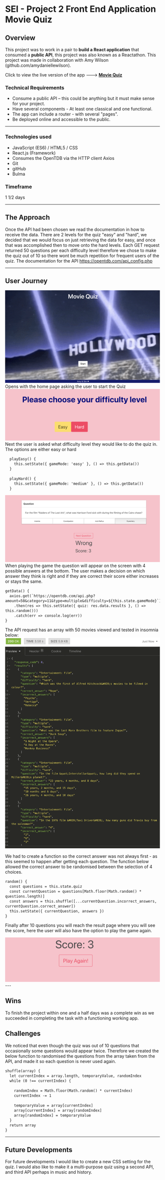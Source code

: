 # SEI - Project 2 Front End Application Movie Quiz
## Overview

This project was to work in a pair to **build a React application** that consumed a **public API**, this project was also known as a Reactathon. This project was made in collaboration with Amy Wilson (github.com/amydaniellewilson).

Click to view the live version of the app --->
**[Movie Quiz](https://moviequiz.herokuapp.com/)**

### Technical Requirements

* Consume a public API – this could be anything but it must make sense for your project.
* Have several components - At least one classical and one functional.
* The app can include a router - with several "pages".
* Be deployed online and accessible to the public.


---

### Technologies used

* JavaScript (ES6) / HTML5 / CSS
* React.js (Framework)
* Consumes the OpenTDB via the HTTP client Axios
* Git
* gitHub
* Bulma


### Timeframe

1 1/2 days

---

## The Approach

Once the API had been chosen we read the documentation in how to receive the data. There are 2 levels for the quiz "easy" and "hard", we decided that we would focus on just retrieving the data for easy, and once that was accomplished then to move onto the hard levels. Each GET request returned 50 questions per each difficulty level therefore we chose to make the quiz out of 10 so there wont be much repetition for frequent users of the quiz. The documentation for the API https://opentdb.com/api_config.php

---

## User Journey

<img src="src/assets/screenshot1.png" />
Opens with the home page asking the user to start the Quiz

<img src="src/assets/shot2.png" />
Next the user is asked what difficulty level they would like to do the quiz in. The options are either easy or hard

```
  playEasy() {
    this.setState({ gameMode: 'easy' }, () => this.getData())
  }

  playHard() {
    this.setState({ gameMode: 'medium' }, () => this.getData())
  }
  ```

<img src="src/assets/shot3.png" />
When playing the game the question will appear on the screen with 4 possible answers at the bottom. The user makes a decision on which answer they think is right and if they are correct their score either increases or stays the same.

```
getData() {
  axios.get(`https://opentdb.com/api.php?amount=50&category=11&type=multiple&difficulty=${this.state.gameMode}`)
    .then(res => this.setState({ quiz: res.data.results }, () => this.random()))
    .catch(err => console.log(err))
}
```
The API request has an array with 50 movies viewed and tested in insomnia below:
<img src="src/assets/shot5.png" />

We had to create a function so the correct answer was not always first - as this seemed to happen after getting each question. The function below allowed the correct answer to be randomised between the selection of 4 choices.

```
random() {
  const questions = this.state.quiz
  const currentQuestion = questions[Math.floor(Math.random() * questions.length)]
  const answers = this.shuffle([...currentQuestion.incorrect_answers, currentQuestion.correct_answer])
  this.setState({ currentQuestion, answers })
}
```

Finally after 10 questions you will reach the result page where you will see the score, here the user will also have the option to play the game again.

<img src="src/assets/shot4.png" />
---

## Wins
To finish the project within one and a half days was a complete win as we succeeded in completing the task with a functioning working app.

## Challenges

We noticed that even though the quiz was out of 10 questions that occasionally some questions would appear twice. Therefore we created the below function to randomised the questions from the array taken from the API, and made it so each question is never used again.

```
shuffle(array) {
  let currentIndex = array.length, temporaryValue, randomIndex
  while (0 !== currentIndex) {

    randomIndex = Math.floor(Math.random() * currentIndex)
    currentIndex -= 1

    temporaryValue = array[currentIndex]
    array[currentIndex] = array[randomIndex]
    array[randomIndex] = temporaryValue
  }
  return array
}
```


---

## Future Developments

For future developments I would like to create a new CSS setting for the quiz. I would also like to make it a multi-purpose quiz using a second API, and third API perhaps in music and history. 
